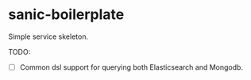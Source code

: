 # sanic-boilerplate
Simple service skeleton.

TODO:
- [ ] Common dsl support for querying both Elasticsearch and Mongodb.
